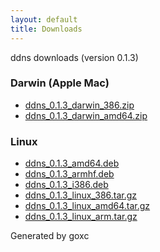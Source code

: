 ```yaml
---
layout: default
title: Downloads
---
```


ddns downloads (version 0.1.3)

### Darwin (Apple Mac)

 * [ddns\_0.1.3\_darwin\_386.zip](ddns_0.1.3_darwin_386.zip)
 * [ddns\_0.1.3\_darwin\_amd64.zip](ddns_0.1.3_darwin_amd64.zip)

### Linux

 * [ddns\_0.1.3\_amd64.deb](ddns_0.1.3_amd64.deb)
 * [ddns\_0.1.3\_armhf.deb](ddns_0.1.3_armhf.deb)
 * [ddns\_0.1.3\_i386.deb](ddns_0.1.3_i386.deb)
 * [ddns\_0.1.3\_linux\_386.tar.gz](ddns_0.1.3_linux_386.tar.gz)
 * [ddns\_0.1.3\_linux\_amd64.tar.gz](ddns_0.1.3_linux_amd64.tar.gz)
 * [ddns\_0.1.3\_linux\_arm.tar.gz](ddns_0.1.3_linux_arm.tar.gz)



Generated by goxc